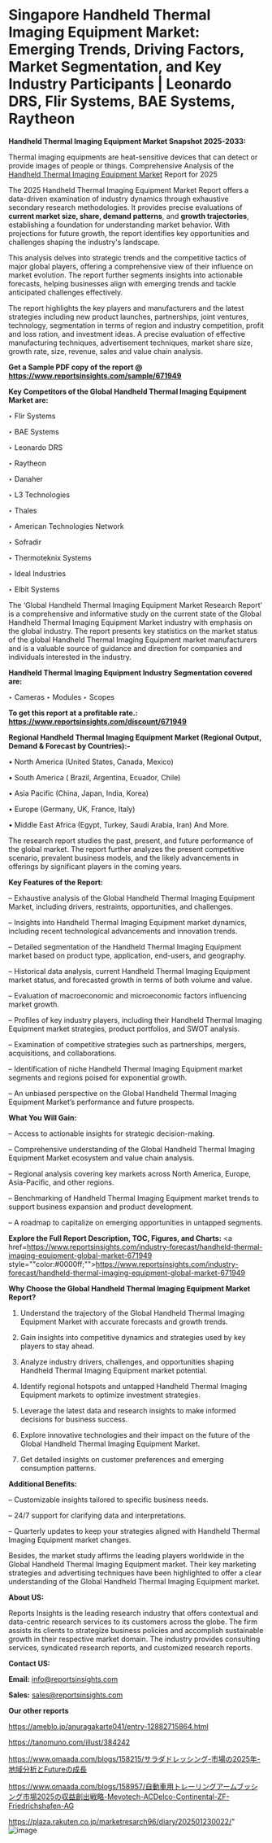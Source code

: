 # Singapore Handheld Thermal Imaging Equipment Market: Emerging Trends, Driving Factors, Market Segmentation, and Key Industry Participants | Leonardo DRS, Flir Systems, BAE Systems, Raytheon

<strong>Handheld Thermal Imaging Equipment Market Snapshot 2025-2033:</strong>

Thermal imaging equipments are heat-sensitive devices that can detect or provide images of people or things. Comprehensive Analysis of the <a href=https://www.reportsinsights.com/sample/671949>Handheld Thermal Imaging Equipment Market</a> Report for 2025

The 2025 Handheld Thermal Imaging Equipment Market Report offers a data-driven examination of industry dynamics through exhaustive secondary research methodologies. It provides precise evaluations of <strong>current market size, share, demand patterns</strong>, and <strong>growth trajectories</strong>, establishing a foundation for understanding market behavior. With projections for future growth, the report identifies key opportunities and challenges shaping the industry's landscape.

This analysis delves into strategic trends and the competitive tactics of major global players, offering a comprehensive view of their influence on market evolution. The report further segments insights into actionable forecasts, helping businesses align with emerging trends and tackle anticipated challenges effectively.

The report highlights the key players and manufacturers and the latest strategies including new product launches, partnerships, joint ventures, technology, segmentation in terms of region and industry competition, profit and loss ration, and investment ideas. A precise evaluation of effective manufacturing techniques, advertisement techniques, market share size, growth rate, size, revenue, sales and value chain analysis.

<strong>Get a Sample PDF copy of the report @ <a href=https://www.reportsinsights.com/sample/671949 style=color:#0000ff;>https://www.reportsinsights.com/sample/671949</a></strong>

<strong>Key Competitors of the Global Handheld Thermal Imaging Equipment Market are:</strong>

‣ Flir Systems

‣ BAE Systems

‣ Leonardo DRS

‣ Raytheon

‣ Danaher

‣ L3 Technologies

‣ Thales

‣ American Technologies Network

‣ Sofradir

‣ Thermoteknix Systems

‣ Ideal Industries

‣ Elbit Systems

The ‘Global Handheld Thermal Imaging Equipment Market Research Report’ is a comprehensive and informative study on the current state of the Global Handheld Thermal Imaging Equipment Market industry with emphasis on the global industry. The report presents key statistics on the market status of the global Handheld Thermal Imaging Equipment market manufacturers and is a valuable source of guidance and direction for companies and individuals interested in the industry.

<strong>Handheld Thermal Imaging Equipment Industry Segmentation covered are:</strong>

‣ Cameras
‣ Modules
‣ Scopes

<strong>To get this report at a profitable rate.: <a href=https://www.reportsinsights.com/discount/671949 style=color:#0000ff;>https://www.reportsinsights.com/discount/671949</a></strong>

<strong>Regional Handheld Thermal Imaging Equipment Market (Regional Output, Demand &amp; Forecast by Countries):-</strong>

• North America (United States, Canada, Mexico)

• South America ( Brazil, Argentina, Ecuador, Chile)

• Asia Pacific (China, Japan, India, Korea)

• Europe (Germany, UK, France, Italy)

• Middle East Africa (Egypt, Turkey, Saudi Arabia, Iran) And More.

The research report studies the past, present, and future performance of the global market. The report further analyzes the present competitive scenario, prevalent business models, and the likely advancements in offerings by significant players in the coming years.

<strong>Key Features of the Report:</strong>

– Exhaustive analysis of the Global Handheld Thermal Imaging Equipment Market, including drivers, restraints, opportunities, and challenges.

– Insights into Handheld Thermal Imaging Equipment market dynamics, including recent technological advancements and innovation trends.

– Detailed segmentation of the Handheld Thermal Imaging Equipment market based on product type, application, end-users, and geography.

– Historical data analysis, current Handheld Thermal Imaging Equipment market status, and forecasted growth in terms of both volume and value.

– Evaluation of macroeconomic and microeconomic factors influencing market growth.

– Profiles of key industry players, including their Handheld Thermal Imaging Equipment market strategies, product portfolios, and SWOT analysis.

– Examination of competitive strategies such as partnerships, mergers, acquisitions, and collaborations.

– Identification of niche Handheld Thermal Imaging Equipment market segments and regions poised for exponential growth.

– An unbiased perspective on the Global Handheld Thermal Imaging Equipment Market’s performance and future prospects.

<strong>What You Will Gain:</strong>

– Access to actionable insights for strategic decision-making.

– Comprehensive understanding of the Global Handheld Thermal Imaging Equipment Market ecosystem and value chain analysis.

– Regional analysis covering key markets across North America, Europe, Asia-Pacific, and other regions.

– Benchmarking of Handheld Thermal Imaging Equipment market trends to support business expansion and product development.

– A roadmap to capitalize on emerging opportunities in untapped segments.

<strong>Explore the Full Report Description, TOC, Figures, and Charts:</strong>
<a href=https://www.reportsinsights.com/industry-forecast/handheld-thermal-imaging-equipment-global-market-671949 style=""color:#0000ff;"">https://www.reportsinsights.com/industry-forecast/handheld-thermal-imaging-equipment-global-market-671949</a>

<strong>Why Choose the Global Handheld Thermal Imaging Equipment Market Report?</strong>

1. Understand the trajectory of the Global Handheld Thermal Imaging Equipment Market with accurate forecasts and growth trends.

2. Gain insights into competitive dynamics and strategies used by key players to stay ahead.

3. Analyze industry drivers, challenges, and opportunities shaping Handheld Thermal Imaging Equipment market potential.

4. Identify regional hotspots and untapped Handheld Thermal Imaging Equipment markets to optimize investment strategies.

5. Leverage the latest data and research insights to make informed decisions for business success.

6. Explore innovative technologies and their impact on the future of the Global Handheld Thermal Imaging Equipment Market.

7. Get detailed insights on customer preferences and emerging consumption patterns.

<strong>Additional Benefits:</strong>

– Customizable insights tailored to specific business needs.

– 24/7 support for clarifying data and interpretations.

– Quarterly updates to keep your strategies aligned with Handheld Thermal Imaging Equipment market changes.

Besides, the market study affirms the leading players worldwide in the Global Handheld Thermal Imaging Equipment market. Their key marketing strategies and advertising techniques have been highlighted to offer a clear understanding of the Global Handheld Thermal Imaging Equipment market.

<strong><strong>About US</strong>:</strong>

Reports Insights is the leading research industry that offers contextual and data-centric research services to its customers across the globe. The firm assists its clients to strategize business policies and accomplish sustainable growth in their respective market domain. The industry provides consulting services, syndicated research reports, and customized research reports.

<strong>Contact US:</strong>

<p class=><b>Email:</b> <a href=mailto:info@reportsinsights.com>info@reportsinsights.com</a></p>
<p class=><b>Sales:</b> <a href=mailto:sales@reportsinsights.com>sales@reportsinsights.com</a></p>

<strong>Our other reports</strong>

<a href=https://ameblo.jp/anuragakarte041/entry-12882715864.html>https://ameblo.jp/anuragakarte041/entry-12882715864.html</a>

<a href=https://tanomuno.com/illust/384242>https://tanomuno.com/illust/384242</a>

<a href=https://www.omaada.com/blogs/158215/サラダドレッシング-市場の2025年-地域分析とFutureの成長>https://www.omaada.com/blogs/158215/サラダドレッシング-市場の2025年-地域分析とFutureの成長</a>

<a href=https://www.omaada.com/blogs/158957/自動車用トレーリングアームブッシング市場2025の収益創出戦略-Mevotech-ACDelco-Continental-ZF-Friedrichshafen-AG>https://www.omaada.com/blogs/158957/自動車用トレーリングアームブッシング市場2025の収益創出戦略-Mevotech-ACDelco-Continental-ZF-Friedrichshafen-AG</a>

<a href=https://plaza.rakuten.co.jp/marketresarch96/diary/202501230022/>https://plaza.rakuten.co.jp/marketresarch96/diary/202501230022/</a>"
![image](https://github.com/user-attachments/assets/d9f0de65-29a1-4b30-ac2c-17b06bd6586f)
